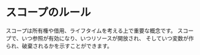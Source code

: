 # スコープのルール

スコープは所有権や借用、ライフタイムを考える上で重要な概念です。
スコープで、いつ参照が有効になり、いつリソースが開放され、
そしていつ変数が作られ、破棄されるかを示すことができます。
